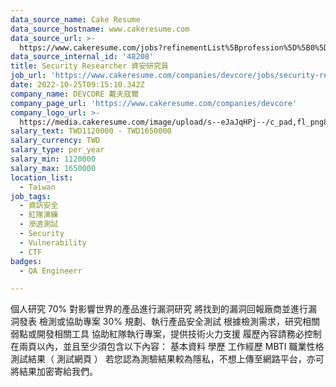 ```yaml
---
data_source_name: Cake Resume
data_source_hostname: www.cakeresume.com
data_source_url: >-
  https://www.cakeresume.com/jobs?refinementList%5Bprofession%5D%5B0%5D=engineering_qa-engineer&refinementList%5Bsalary_currency%5D=TWD&range%5Bsalary_range%5D%5Bmin%5D=800096
data_source_internal_id: '48208'
title: Security Researcher 資安研究員
job_url: 'https://www.cakeresume.com/companies/devcore/jobs/security-researcher'
date: 2022-10-25T09:15:10.342Z
company_name: DEVCORE 戴夫寇爾
company_page_url: 'https://www.cakeresume.com/companies/devcore'
company_logo_url: >-
  https://media.cakeresume.com/image/upload/s--eJaJqHPj--/c_pad,fl_png8,h_200,w_200/v1650984586/uafnic3fu3mhogjoaf7g.png
salary_text: TWD1120000 - TWD1650000
salary_currency: TWD
salary_type: per_year
salary_min: 1120000
salary_max: 1650000
location_list:
  - Taiwan
job_tags:
  - 資訊安全
  - 紅隊演練
  - 滲透測試
  - Security
  - Vulnerability
  - CTF
badges:
  - QA Engineerr

---
```


個人研究 70% 對影響世界的產品進行漏洞研究 將找到的漏洞回報廠商並進行漏洞發表 檢測或協助專案 30% 規劃、執行產品安全測試 根據檢測需求，研究相關弱點或開發相關工具 協助紅隊執行專案，提供技術火力支援 履歷內容請務必控制在兩頁以內，並且至少須包含以下內容： 基本資料 學歷 工作經歷 MBTI 職業性格測試結果（ 測試網頁 ） 若您認為測驗結果較為隱私，不想上傳至網路平台，亦可將結果加密寄給我們。